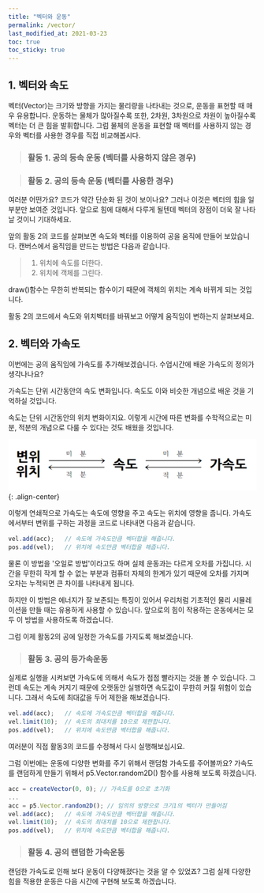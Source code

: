 ```yaml
---
title: "벡터와 운동"
permalink: /vector/
last_modified_at: 2021-03-23
toc: true
toc_sticky: true
---
```


## 1. 벡터와 속도
벡터(Vector)는 크기와 방향을 가지는 물리량을 나타내는 것으로, 운동을 표현할 때 매우 유용합니다.
운동하는 물체가 많아질수록 또한, 2차원, 3차원으로 차원이 높아질수록 벡터는 더 큰 힘을 발휘합니다.
그럼 물체의 운동을 표현할 때 벡터를 사용하지 않는 경우와 벡터를 사용한 경우를 직접 비교해봅시다.

> ### 활동 1. 공의 등속 운동 (벡터를 사용하지 않은 경우)

<script src="//toolness.github.io/p5.js-widget/p5-widget.js"></script>
<script type="text/p5" data-height="660">
let posX;   // 위치 x
let posY;   // 위치 y
let velX;   // 속도 x
let velY;   // 속도 y

function setup() {
  createCanvas(100, 100);
  
  // 위치, 속도 변수 초기값 설정
  posX = 100;
  posY = 100;
  velX = 1;
  velY = 1.3;
 }

function draw() {
  background(220);
  
  posX = posX + velX;   // 위치 x에 x방향 속도만큼 더해줌
  posY = posY + velY;   // 위치 y에 y방향 속도만큼 더해줌
  
  // 벽에 충돌하면 속도 방향을 반대로 바꿔줌
  if ((posX > width) || (posX < 0)) {
    velX = velX * (-1);
  }
  if ((posY > height) || (posY < 0)) {
    velY = velY * (-1);
  }
  
  // 공의 모양, 색깔, 위치 지정
  // 공의 위치는 매번 속도 값이 반영되어 변함
  fill('yellow')
  ellipse(posX, posY, 10,10);
}
</script>


> ### 활동 2. 공의 등속 운동 (벡터를 사용한 경우)

<script src="//toolness.github.io/p5.js-widget/p5-widget.js"></script>
<script type="text/p5" data-height="600">
let pos;  // 위치 벡터 변수
let vel;  // 속도 벡터 변수

function setup() {
  createCanvas(100, 100);
  
  pos = createVector(100,100);  // 위치 벡터 초기값 설정
  vel = createVector(1,1.3);    // 속도 벡터 초기값 설정
}

function draw() {
  background(220);
  
  // 위치 벡터에 속도 만큼 백터합
  pos.add(vel);
  
  // 벽에 충돌하면 속도 방향을 반대로 바꿔줌
  if ((pos.x > width) || (pos.x < 0)) {
    vel.x = vel.x * (-1);
  }
  if ((pos.y > height) || (pos.y < 0)) {
    vel.y = vel.y * (-1);
  }
  
  // 공의 모양, 색깔, 위치 지정
  // 공의 위치는 매번 속도 값이 반영되어 변함
  fill('yellow')
  ellipse(pos.x, pos.y, 10,10);
}
</script>

여러분 어떤가요? 코드가 약간 단순화 된 것이 보이나요? 그러나 이것은 벡터의 힘을 일부분만 보여준 것입니다. 앞으로 힘에 대해서 다루게 될텐데 벡터의 장점이 더욱 잘 나타날 것이니 기대하세요.

앞의 활동 2의 코드를 살펴보면 속도와 벡터를 이용하여 공을 움직에 만들어 보았습니다. 캔버스에서 움직임을 만드는 방법은 다음과 같습니다.

>1. 위치에 속도를 더한다.
>2. 위치에 객체를 그린다.

draw()함수는 무한히 반복되는 함수이기 때문에 객체의 위치는 계속 바뀌게 되는 것입니다.

활동 2의 코드에서 속도와 위치벡터를 바꿔보고 어떻게 움직임이 변하는지 살펴보세요.

## 2. 벡터와 가속도
이번에는 공의 움직임에 가속도를 추가해보겠습니다. 수업시간에 배운 가속도의 정의가 생각나나요? 

가속도는 단위 시간동안의 속도 변화입니다. 속도도 이와 비슷한 개념으로 배운 것을 기억하실 것입니다. 

속도는 단위 시간동안의 위치 변화이지요. 이렇게 시간에 따른 변화를 수학적으로는 미분, 적분의 개념으로 다룰 수 있다는 것도 배웠을 것입니다.

!["변위-속도-가속도"](/assets/images/dis_vel_acc.png){: .align-center}

이렇게 연쇄적으로 가속도는 속도에 영향을 주고 속도는 위치에 영향을 줍니다. 가속도에서부터 변위를 구하는 과정을 코드로 나타내면 다음과 같습니다.

```javascript
vel.add(acc);   // 속도에 가속도만큼 벡터합을 해줍니다.
pos.add(vel);   // 위치에 속도만큼 벡터합을 해줍니다.
```

물론 이 방법을 '오일로 방법'이라고도 하며 실제 운동과는 다르게 오차를 가집니다. 시간을 무한히 작게 할 수 없는 부분과 컴퓨터 자체의 한계가 있기 때문에 오차를 가지며 오차는 누적되면 큰 차이를 나타내게 됩니다.

하지만 이 방법은 에너지가 잘 보존되는 특징이 있어서 우리처럼 기초적인 물리 시뮬레이션을 만들 때는 유용하게 사용할 수 있습니다. 앞으로의 힘이 작용하는 운동에서는 모두 이 방법을 사용하도록 하겠습니다.

그럼 이제 활동2의 공에 일정한 가속도를 가지도록 해보겠습니다.

> ### 활동 3. 공의 등가속운동

<script src="//toolness.github.io/p5.js-widget/p5-widget.js"></script>
<script type="text/p5" data-height="700">
let pos;  // 위치 벡터 변수
let vel;  // 속도 벡터 변수
let acc;  // 가속도 벡터 변수
function setup() {
  createCanvas(100, 100);
  pos = createVector(50, 50);   // 위치 벡터 초기값 설정
  vel = createVector(0, 0);     // 속도 벡터 초기값 설정
  acc = createVector(0.01, 0.01);  // 가속도 벡터 초기값 설정 
}

function draw() {
  background(220);
  vel.add(acc); // 속도 벡터에 가속도 만큼 벡터합
  pos.add(vel); // 위치 벡터에 속도 만큼 백터합
  // 벽에 충돌하면 반대쪽에서 다시 나타나게 함.
  if (pos.x > width) {
    pos.x = 0;
  } 
  else if (pos.x < 0) {
    pos.x = width;
  }
  if (pos.y > height) {
    pos.y = 0;
  } 
  else if (pos.y < 0) {
    pos.y = height;
  }
  // 공의 모양, 색깔, 위치 지정
  // 공의 위치는 매번 속도 값이 반영되어 변함
  fill('yellow')
  ellipse(pos.x, pos.y, 10,10);
}
</script>

실제로 실행을 시켜보면 가속도에 의해서 속도가 점점 빨라지는 것을 볼 수 있습니다. 그런데 속도는 계속 커지기 때문에 오랫동안 실행하면 속도값이 무한히 커질 위험이 있습니다. 그래서 속도에 최대값을 두어 제한을 해보겠습니다.

```javascript
vel.add(acc);   // 속도에 가속도만큼 벡터합을 해줍니다.
vel.limit(10);  // 속도의 최대치를 10으로 제한합니다.
pos.add(vel);   // 위치에 속도만큼 벡터합을 해줍니다.
```

여러분이 직접 활동3의 코드를 수정해서 다시 실행해보십시요.

그럼 이번에는 운동에 다양한 변화를 주기 위해서 랜덤함 가속도를 주어볼까요?
가속도를 랜덤하게 만들기 위해서 p5.Vector.random2D() 함수를 사용해 보도록 하겠습니다.

```javascript
acc = createVector(0, 0); // 가속도를 0으로 초기화
...
acc = p5.Vector.random2D(); // 임의의 방향으로 크기1의 벡터가 만들어짐
vel.add(acc);   // 속도에 가속도만큼 벡터합을 해줍니다.
vel.limit(10);  // 속도의 최대치를 10으로 제한합니다.
pos.add(vel);   // 위치에 속도만큼 벡터합을 해줍니다.
```

> ### 활동 4. 공의 랜덤한 가속운동

<script src="//toolness.github.io/p5.js-widget/p5-widget.js"></script>
<script type="text/p5" data-height="700">
let pos;  // 위치 벡터 변수
let vel;  // 속도 벡터 변수
let acc;  // 가속도 벡터 변수
function setup() {
  createCanvas(100, 100);
  pos = createVector(50, 50);   // 위치 벡터 초기값 설정
  vel = createVector(0, 0);     // 속도 벡터 초기값 설정
  acc = createVector(0, 0);  // 가속도 벡터 초기값 설정 
}

function draw() {
  background(220);
  acc = p5.Vector.random2D(); // 임의의 방향으로 크기1의 벡터가 만들어짐
  vel.add(acc);   // 속도에 가속도만큼 벡터합을 해줍니다.
  vel.limit(10);  // 속도의 최대치를 10으로 제한합니다.
  pos.add(vel);   // 위치에 속도만큼 벡터합을 해줍니다.
  // 벽에 충돌하면 반대쪽에서 다시 나타나게 함.
  if (pos.x > width) {
    pos.x = 0;
  } 
  else if (pos.x < 0) {
    pos.x = width;
  }
  if (pos.y > height) {
    pos.y = 0;
  } 
  else if (pos.y < 0) {
    pos.y = height;
  }
  // 공의 모양, 색깔, 위치 지정
  // 공의 위치는 매번 속도 값이 반영되어 변함
  fill('yellow')
  ellipse(pos.x, pos.y, 10,10);
}
</script>

랜덤한 가속도로 인해 보다 운동이 다양해졌다는 것을 알 수 있었죠? 그럼 실제 다양한 힘을 적용한 운동은 다음 시간에 구현해 보도록 하겠습니다. 